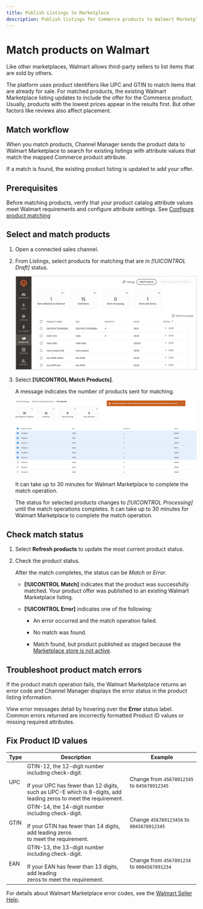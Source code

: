 ```yaml
---
title: Publish Listings to Marketplace
description: Publish listings for Commerce products to Walmart Marketplace to begin selling.
--- 
```


# Match products on Walmart

Like other marketplaces, Walmart allows third-party sellers to list items that are sold by others. 

The platform uses product identifiers like UPC and GTIN to match items that are already for sale.
For matched products, the existing Walmart Marketplace listing updates to include the offer for the Commerce product. 
Usually, products with the lowest prices appear in the results first. But other factors like reviews also affect placement.

## Match workflow

When you match products, Channel Manager sends the product data to Walmart Marketplace to search for existing listings with attribute values that match the mapped Commerce product attribute.

If a match is found, the existing product listing is updated to add your offer. 

## Prerequisites

Before matching products, verify that your product catalog attribute values meet Walmart requirements and configure attribute settings. See [Configure product matching](map-product-attributes-for-matching.md)


## Select and match products

1. Open a connected sales channel.

1. From Listings, select products for matching that are in *[!UICONTROL Draft]* status.

   ![Select products from Listings and send for matching](assets/products-in-marketplace-sales-channel.png)

1. Select **[!UICONTROL Match Products]**.

   A message indicates the number of products sent for matching.

   ![Send products to the connected sales channel](assets/products-submit-for-matching.png)

   It can take up to 30 minutes for Walmart Marketplace to complete the match operation. 
   
   The status for selected products changes to *[!UICONTROL Processing]* until the match operations completes. It can take up to 30 minutes for Walmart Marketplace to complete the match operation.

## Check match status

1.  Select **Refresh products** to update the most current product status.

1.  Check the product status.

    After the match completes, the status can be *Match* or *Error*.

    * **[!UICONTROL Match]** indicates that the product was successfully matched. Your product offer was published to an existing Walmart Marketplace listing.

    * **[!UICONTROL Error]** indicates one of the following:

      * An error occurred and the match operation failed.

      * No match was found.

      * Match found, but product published as staged because the [Marketplace store is not active](walmart-prerequisites.md#walmart-marketplace-store-status).


## Troubleshoot product match errors


If the product match operation fails, the Walmart Marketplace returns an error code and Channel Manager displays the error status in the product listing information.

View error messages detail by hovering over the **Error** status label. Common errors returned are incorrectly formatted Product ID values or missing required attributes.


## Fix Product ID values

| Type | Description                                                                                                                                                                        | Example                                     |
|------|------------------------------------------------------------------------------------------------------------------------------------------------------------------------------------|---------------------------------------------|
| UPC  | GTIN-12, the 12-digit number including check-digit.</br></br>If your UPC has fewer than 12 digits, such as UPC-E which is 8-digits, add</br>leading zeros to meet the requirement. | Change from `45678912345` to `045678912345` |
| GTIN | GTIN-14, the 14-digit number including check-digit.</br></br>If your GTIN has fewer than 14 digits, add leading zeros </br>to meet the requirement.                                | Change `456789123456` to `0045678912345`    |
| EAN  | GTIN-13, the 13-digit number including check-digit.</br></br>If your EAN has fewer than 13 digits, add leading</br>zeros to meet the requirement.                                  | Change from `4567891234` to `0004567891234` |

For details about Walmart Marketplace error codes, see the [Walmart Seller Help](https://sellerhelp.walmart.com/s/guide?article=000005844).
